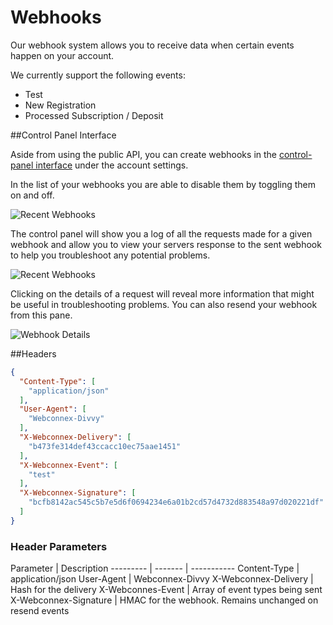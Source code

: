 # Webhooks

Our webhook system allows you to receive data when certain events happen on your account.

We currently support the following events:

* Test
* New Registration
* Processed Subscription / Deposit

##Control Panel Interface

Aside from using the public API, you can create webhooks in the [control-panel interface](https://beta.manage.webconnex.com) under the account settings.

In the list of your webhooks you are able to disable them by toggling them on and off.

![Recent Webhooks](/images/webhook-activate.png)

The control panel will show you a log of all the requests made for a given webhook and allow you to view your servers response to the sent webhook to help you troubleshoot any potential problems.

![Recent Webhooks](/images/webhook-recent.png)

Clicking on the details of a request will reveal more information that might be useful in troubleshooting problems. You can also resend your webhook from this pane.

![Webhook Details](/images/webhook-details.png)

##Headers

```json
{
  "Content-Type": [
    "application/json"
  ],
  "User-Agent": [
    "Webconnex-Divvy"
  ],
  "X-Webconnex-Delivery": [
    "b473fe314def43ccacc10ec75aae1451"
  ],
  "X-Webconnex-Event": [
    "test"
  ],
  "X-Webconnex-Signature": [
    "bcfb8142ac545c5b7e5d6f0694234e6a01b2cd57d4732d883548a97d020221df"
  ]
}
```

### Header Parameters
Parameter | Description
--------- | ------- | -----------
Content-Type | application/json
User-Agent | Webconnex-Divvy
X-Webconnex-Delivery | Hash for the delivery
X-Webconnes-Event | Array of event types being sent
X-Webconnex-Signature | HMAC for the webhook. Remains unchanged on resend events
